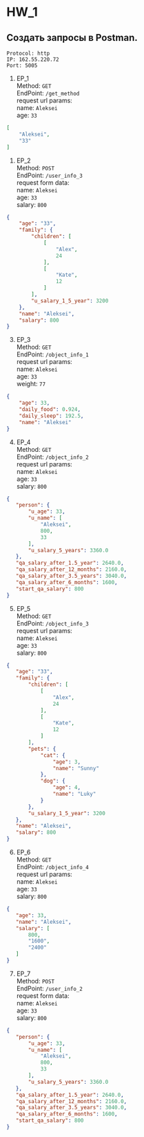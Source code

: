 # **HW_1**  
## **Создать запросы в Postman.**    
```  
Protocol: http  
IP: 162.55.220.72  
Port: 5005   
```   
1. EP_1  
Method: `GET`  
EndPoint: `/get_method`  
request url params:   
name: `Aleksei`  
age: `33`   
```json  
[
    "Aleksei",
    "33"
]  
```

1. EP_2  
Method: `POST`   
EndPoint: `/user_info_3`  
request form data:   
name: `Aleksei`  
age: `33`  
salary: `800`  
```json
{
    "age": "33",
    "family": {
        "children": [
            [
                "Alex",
                24
            ],
            [
                "Kate",
                12
            ]
        ],
        "u_salary_1_5_year": 3200
    },
    "name": "Aleksei",
    "salary": 800
}
```

3. EP_3  
Method: `GET`  
EndPoint: `/object_info_1`  
request url params:   
name: `Aleksei`  
age: `33`  
weight: `77`  
```json
{
    "age": 33,
    "daily_food": 0.924,
    "daily_sleep": 192.5,
    "name": "Aleksei"
}
```   

4. EP_4  
Method: `GET`  
EndPoint: `/object_info_2`  
request url params:   
 name: `Aleksei`  
 age: `33`  
 salary: `800`   
 ```json
 {
    "person": {
        "u_age": 33,
        "u_name": [
            "Aleksei",
            800,
            33
        ],
        "u_salary_5_years": 3360.0
    },
    "qa_salary_after_1.5_year": 2640.0,
    "qa_salary_after_12_months": 2160.0,
    "qa_salary_after_3.5_years": 3040.0,
    "qa_salary_after_6_months": 1600,
    "start_qa_salary": 800
}  
```  

5. EP_5  
Method: `GET`    
EndPoint: `/object_info_3`    
request url params:   
 name: `Aleksei`    
 age: `33`  
 salary: `800`   
 ```json 
 {
    "age": "33",
    "family": {
        "children": [
            [
                "Alex",
                24
            ],
            [
                "Kate",
                12
            ]
        ],
        "pets": {
            "cat": {
                "age": 3,
                "name": "Sunny"
            },
            "dog": {
                "age": 4,
                "name": "Luky"
            }
        },
        "u_salary_1_5_year": 3200
    },
    "name": "Aleksei",
    "salary": 800
}   
```   

6. EP_6  
Method: `GET`   
EndPoint: `/object_info_4`   
request url params:    
 name: `Aleksei`   
 age: `33`   
 salary: `800`   
 ```json 
 {
    "age": 33,
    "name": "Aleksei",
    "salary": [
        800,
        "1600",
        "2400"
    ]
}  
```   

7. EP_7      
Method: `POST`    
EndPoint: `/user_info_2`   
request form data:     
 name: `Aleksei`      
 age: `33`      
 salary: `800`      
 ```json  
 {
    "person": {
        "u_age": 33,
        "u_name": [
            "Aleksei",
            800,
            33
        ],
        "u_salary_5_years": 3360.0
    },
    "qa_salary_after_1.5_year": 2640.0,
    "qa_salary_after_12_months": 2160.0,
    "qa_salary_after_3.5_years": 3040.0,
    "qa_salary_after_6_months": 1600,
    "start_qa_salary": 800
}   
```   


